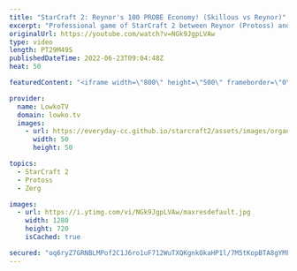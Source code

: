 ```yaml
---
title: "StarCraft 2: Reynor's 100 PROBE Economy! (Skillous vs Reynor)"
excerpt: "Professional game of StarCraft 2 between Reynor (Protoss) and Skillous (Protoss). In this long game of PvP we watch two pro players play a wildly different style. Skillous tries to max out with Carriers, Archons and a Mothership, whereas Reynor puts a heavy focus on Zealots, Stalkers and Dark Templar."
originalUrl: https://youtube.com/watch?v=NGk9JgpLVAw
type: video
length: PT29M49S
publishedDateTime: 2022-06-23T09:04:48Z
heat: 50

featuredContent: "<iframe width=\"800\" height=\"500\" frameborder=\"0\" src=\"https://www.youtube.com/embed/NGk9JgpLVAw\" allow=\"accelerometer; autoplay; encrypted-media; gyroscope; picture-in-picture\" allowfullscreen></iframe>"

provider:
  name: LowkoTV
  domain: lowko.tv
  images:
    - url: https://everyday-cc.github.io/starcraft2/assets/images/organizations/lowko.tv-50x50.jpg
      width: 50
      height: 50

topics:
  - StarCraft 2
  - Protoss
  - Zerg

images:
  - url: https://i.ytimg.com/vi/NGk9JgpLVAw/maxresdefault.jpg
    width: 1280
    height: 720
    isCached: true

secured: "oq6ryZ7GRNBLMPof2C1J6ro1uF712WuTXQKgnkOkaHP1l/7M5tKopBTA8gYMF4Yd+kbBDwZqPhDnwVCU9tmZlLxgEy8UEy6/mdf+pWLthMagbhwXPlIIBwjda7d+bAJLeokOpvYtJ88pVz1IW1S/A/rL5ybqXWeMnednlaVpy2Jkk2cyz0RVB5eJKDlCZK/GpyGngt0iYHBCEfPcm1byIpRr3nNLJHf93vd8aW+5BtCtBDzkurBt0YqiFhvTdt2xEN/S2s5TYJL3wD5iyBECBhIZa6ydS0fSnaUQztsPLY5zzWgNJgmgpR2J9qj07oNmDYQXHwgEXOU1dSEZaIhtqt+9WeFUvg2YUc7Wy1YNyeGZwJ05vkDjoegRvwlPmxxNl3mooFw3mzrdewi992SV/HsWFl+R5/Yq70WRu6f9vGA=;JP8B7ipMToEFfiibp/adIw=="
---
```


